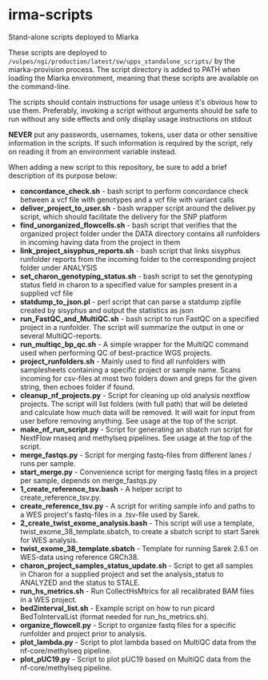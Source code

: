 # irma-scripts
Stand-alone scripts deployed to Miarka

These scripts are deployed to `/vulpes/ngi/production/latest/sw/upps_standalone_scripts/` by the miarka-provision process.
The script directory is added to PATH when loading the Miarka environment, meaning that these scripts are available on the command-line. 

The scripts should contain instructions for usage unless it's obvious how to use them. Preferably, invoking a script 
without arguments should be safe to run without any side effects and only display usage instructions on stdout

__NEVER__ put any passwords, usernames, tokens, user data or other sensitive information in the scripts. If such
information is required by the script, rely on reading it from an environment variable instead. 

When adding a new script to this repository, be sure to add a brief description of its purpose below:

* __concordance_check.sh__ - bash script to perform concordance check between a vcf file with genotypes and a vcf file 
with variant calls
* __deliver_project_to_user.sh__ - bash wrapper script around the deliver.py script, which should facilitate the 
delivery for the SNP platform
* __find_unorganized_flowcells.sh__ - bash script that verifies that the organized project folder under the DATA 
directory contains all runfolders in incoming having data from the project in them
* __link_project_sisyphus_reports.sh__ - bash script that links sisyphus runfolder reports from the incoming folder to
the corresponding project folder under ANALYSIS
* __set_charon_genotyping_status.sh__ - bash script to set the genotyping status field in charon to a specified value 
for samples present in a supplied vcf file
* __statdump_to_json.pl__ - perl script that can parse a statdump zipfile created by sisyphus and output the statistics
as json
* __run_FastQC_and_MultiQC.sh__ - bash script to run FastQC on a specified project in a runfolder. 
The script will summarize the output in one or several MultiQC-reports.
* __run_multiqc_bp_qc.sh__ - A simple wrapper for the MultiQC command used when performing QC of best-practice WGS projects.
* __project_runfolders.sh__ - Mainly used to find all runfolders with samplesheets containing a specific project or sample name.
Scans incoming for csv-files at most two folders down and greps for the given string, then echoes folder if found.
* __cleanup_nf_projects.py__ - Script for cleaning up old analysis nextflow projects. The script will list folders (with full path)
 that will be deleted and calculate how much data will be removed. It will wait for input from user before removing anything. See usage at the top of the script.
* __make_nf_run_script.py__ - Script for generating an sbatch run script for NextFlow rnaseq and methylseq pipelines. See usage at the top of the script.
* __merge_fastqs.py__ - Script for merging fastq-files from different lanes / runs per sample.
* __start_merge.py__ - Convenience script for merging fastq files in a project per sample, depends on merge_fastqs.py
* __1_create_reference_tsv.bash__ - A helper script to create_reference_tsv.py. 
* __create_reference_tsv.py__ - A script for writing sample info and paths to a WES project's fastq-files in a .tsv-file used by Sarek.
* __2_create_twist_exome_analysis.bash__ - This script will use a template, twist_exome_38_template.sbatch, to create a sbatch script to start Sarek for WES analysis.
* __twist_exome_38_template.sbatch__ - Template for running Sarek 2.6.1 on WES-data using reference GRCh38.
* __charon_project_samples_status_update.sh__ - Script to get all samples in Charon for a supplied project and set the analysis_status to ANALYZED and the status to STALE.
* __run_hs_metrics.sh__ - Run CollectHsMtrics for all recalibrated BAM files in a WES project.
* __bed2interval_list.sh__ - Example script on how to run picard BedToIntervalList (format needed for run_hs_metrics.sh).
* __organize_flowcell.py__ - Script to organize fastq files for a specific runfolder and project prior to analysis.
* __plot_lambda.py__ - Script to plot lambda based on MultiQC data from the nf-core/methylseq pipeline.
* __plot_pUC19.py__ - Script to plot pUC19 based on MultiQC data from the nf-core/methylseq pipeline.
